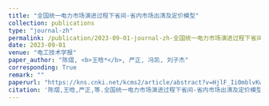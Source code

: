 ```yaml
---
title: "全国统一电力市场演进过程下省间-省内市场出清及定价模型"
collection: publications
type: "journal-zh"
permalink: /publication/2023-09-01-journal-zh-全国统一电力市场演进过程下省间-省内市场出清及定价模型
date: 2023-09-01
venue: "电工技术学报"
paper_author: "陈熠, <b>王晗*</b>, 严正, 冯凯, 刘子杰"
corresponding: True
remark: ""
paperurl: "https://kns.cnki.net/kcms2/article/abstract?v=HjlF_Ii0mblvKwiV_66bL-9hOdoEijh42phj7Cq2Y5zbXW42UCgEYlNcuUfVNJ0um8cid73odEE7rWaQz2OIHoS3wI_UF3fHCl-kKnukTMezyH5eVwdny8NBWMIF-tcav7v_nW4h5Vj_nz-3_bcbezF5WXNUFc2hSKHWICnlR5_Zm2FwhnAupNgLjRj_1gtq&uniplatform=NZKPT&language=CHS"
citation: '陈熠,王晗,严正,等.全国统一电力市场演进过程下省间-省内市场出清及定价模型[J].电工技术学报,2024,39(07):2116-2131.'
---
```

